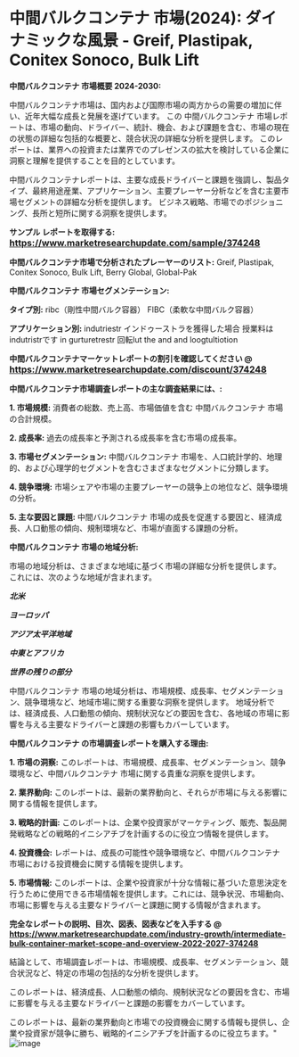# 中間バルクコンテナ 市場(2024): ダイナミックな風景 - Greif, Plastipak, Conitex Sonoco, Bulk Lift

<strong>中間バルクコンテナ 市場概要 2024-2030:</strong>

中間バルクコンテナ市場は、国内および国際市場の両方からの需要の増加に伴い、近年大幅な成長と発展を遂げています。 この 中間バルクコンテナ 市場レポートは、市場の動向、ドライバー、統計、機会、および課題を含む、市場の現在の状態の詳細な包括的な概要と、競合状況の詳細な分析を提供します。 このレポートは、業界への投資または業界でのプレゼンスの拡大を検討している企業に洞察と理解を提供することを目的としています。

中間バルクコンテナレポートは、主要な成長ドライバーと課題を強調し、製品タイプ、最終用途産業、アプリケーション、主要プレーヤー分析などを含む主要市場セグメントの詳細な分析を提供します。 ビジネス戦略、市場でのポジショニング、長所と短所に関する洞察を提供します。



<strong>サンプル レポートを取得する: <a href=https://www.marketresearchupdate.com/sample/374248><font size=3 color=#0000ff>https://www.marketresearchupdate.com/sample/374248</font></a></strong>



<strong>中間バルクコンテナ市場で分析されたプレーヤーのリスト:</strong>
Greif, Plastipak, Conitex Sonoco, Bulk Lift, Berry Global, Global-Pak



<strong>中間バルクコンテナ 市場セグメンテーション:</strong>



<strong>タイプ別:</strong>
ribc（剛性中間バルク容器）
FIBC（柔軟な中間バルク容器）



<strong>アプリケーション別:</strong>
indutriestr
インドゥーストラを獲得した場合
授業料はindutristrです
in gurturetrestr
回転lut the and and loogtultiotion



<strong>中間バルクコンテナマーケットレポートの割引を確認してください @ <a href=https://www.marketresearchupdate.com/discount/374248><font size=3 color=#0000ff>https://www.marketresearchupdate.com/discount/374248</font></a></strong>



<strong>中間バルクコンテナ市場調査レポートの主な調査結果には、:</strong>



<strong>1. 市場規模:</strong> 消費者の総数、売上高、市場価値を含む 中間バルクコンテナ 市場の合計規模。



<strong>2. 成長率:</strong> 過去の成長率と予測される成長率を含む市場の成長率。



<strong>3. 市場セグメンテーション:</strong> 中間バルクコンテナ 市場を、人口統計学的、地理的、および心理学的セグメントを含むさまざまなセグメントに分類します。



<strong>4. 競争環境:</strong> 市場シェアや市場の主要プレーヤーの競争上の地位など、競争環境の分析。



<strong>5. 主な要因と課題:</strong> 中間バルクコンテナ 市場の成長を促進する要因と、経済成長、人口動態の傾向、規制環境など、市場が直面する課題の分析。



<strong>中間バルクコンテナ 市場の地域分析:</strong>

市場の地域分析は、さまざまな地域に基づく市場の詳細な分析を提供します。 これには、次のような地域が含まれます。

<em>

<strong>北米</strong></em>
<em>

<strong>ヨーロッパ</strong></em>
<em>

<strong>アジア太平洋地域</strong></em>
<em>

<strong>中東とアフリカ</strong></em>
<em>

<strong>世界の残りの部分</strong></em>

中間バルクコンテナ 市場の地域分析は、市場規模、成長率、セグメンテーション、競争環境など、地域市場に関する重要な洞察を提供します。 地域分析では、経済成長、人口動態の傾向、規制状況などの要因を含む、各地域の市場に影響を与える主要なドライバーと課題の影響もカバーしています。



<strong>中間バルクコンテナ の市場調査レポートを購入する理由:</strong>



<strong>1. 市場の洞察:</strong> このレポートは、市場規模、成長率、セグメンテーション、競争環境など、中間バルクコンテナ 市場に関する貴重な洞察を提供します。



<strong>2. 業界動向:</strong> このレポートは、最新の業界動向と、それらが市場に与える影響に関する情報を提供します。



<strong>3. 戦略的計画:</strong> このレポートは、企業や投資家がマーケティング、販売、製品開発戦略などの戦略的イニシアチブを計画するのに役立つ情報を提供します。



<strong>4. 投資機会:</strong> レポートは、成長の可能性や競争環境など、中間バルクコンテナ 市場における投資機会に関する情報を提供します。



<strong>5. 市場情報:</strong> このレポートは、企業や投資家が十分な情報に基づいた意思決定を行うために使用できる市場情報を提供します。これには、競争状況、市場動向、市場に影響を与える主要なドライバーと課題に関する情報が含まれます。



<strong><b>完全なレポートの説明、目次、図表、図表などを入手する @ <a href=https://www.marketresearchupdate.com/industry-growth/intermediate-bulk-container-market-scope-and-overview-2022-2027-374248>https://www.marketresearchupdate.com/industry-growth/intermediate-bulk-container-market-scope-and-overview-2022-2027-374248</a></b></strong>

結論として、市場調査レポートは、市場規模、成長率、セグメンテーション、競合状況など、特定の市場の包括的な分析を提供します。

このレポートは、経済成長、人口動態の傾向、規制状況などの要因を含む、市場に影響を与える主要なドライバーと課題の影響をカバーしています。

このレポートは、最新の業界動向と市場での投資機会に関する情報も提供し、企業や投資家が競争に勝ち、戦略的イニシアチブを計画するのに役立ちます。"
![image](https://github.com/renukap7961/renukap7961/assets/163852544/613e334e-97bd-4f44-a9b6-e6af73d7754d)
